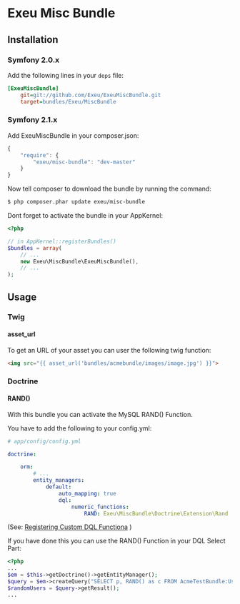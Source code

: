 Exeu Misc Bundle
========================

## Installation

### Symfony 2.0.x

Add the following lines in your `deps` file:

``` ini
[ExeuMiscBundle]
    git=git://github.com/Exeu/ExeuMiscBundle.git
    target=bundles/Exeu/MiscBundle
```

### Symfony 2.1.x

Add ExeuMiscBundle in your composer.json:

```js
{
    "require": {
        "exeu/misc-bundle": "dev-master"
    }
}
```

Now tell composer to download the bundle by running the command:

``` bash
$ php composer.phar update exeu/misc-bundle
```

Dont forget to activate the bundle in your AppKernel:

``` php
<?php

// in AppKernel::registerBundles()
$bundles = array(
    // ...
    new Exeu\MiscBundle\ExeuMiscBundle(),
    // ...
);

```

## Usage ##

### Twig ###

#### asset_url ####

To get an URL of your asset you can user the following twig function:

``` html
<img src="{{ asset_url('bundles/acmebundle/images/image.jpg') }}">
```

### Doctrine ###

#### RAND() ####

With this bundle you can activate the MySQL RAND() Function.

You have to add the following to your config.yml:

``` yaml
# app/config/config.yml

doctrine:

    orm:
        # ...
        entity_managers:
            default:
                auto_mapping: true
                dql:
                    numeric_functions:
                        RAND: Exeu\MiscBundle\Doctrine\Extension\Rand
```

(See: [Registering Custom DQL Functiona](http://symfony.com/doc/current/cookbook/doctrine/custom_dql_functions.html) )

If you have done this you can use the RAND() Function in your DQL Select Part:

``` php
<?php
...
$em = $this->getDoctrine()->getEntityManager();
$query = $em->createQuery("SELECT p, RAND() as c FROM AcmeTestBundle:User p ORDER BY c");
$randomUsers = $query->getResult();
...
```
